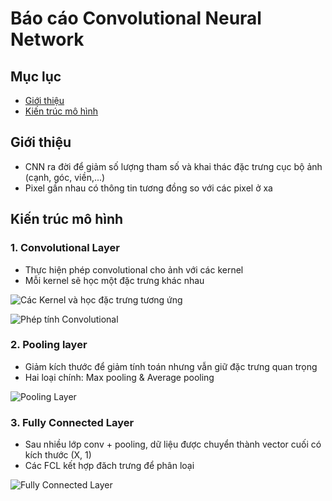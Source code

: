 # Báo cáo Convolutional Neural Network

## Mục lục
- [Giới thiệu](#giới-thiệu)
- [Kiến trúc mô hình](#kiến-trúc-mô-hình)

## Giới thiệu
- CNN ra đời để giảm số lượng tham số và khai thác đặc trưng cục bộ ảnh (cạnh, góc, viền,...)
- Pixel gần nhau có thông tin tương đồng so với các pixel ở xa

## Kiến trúc mô hình 

### 1. Convolutional Layer
- Thực hiện phép convolutional cho ảnh với các kernel 
- Mỗi kernel sẽ học một đặc trưng khác nhau

![Các Kernel và học đặc trưng tương ứng](CNN/Photos/Kernel.png)

![Phép tính Convolutional](CNN/Photos/Phep-tinh-Convolutional.png)

### 2. Pooling layer
- Giảm kích thước để giảm tính toán nhưng vẫn giữ đặc trưng quan trọng
- Hai loại chính: Max pooling & Average pooling

![Pooling Layer](CNN/Photos/Pooling-Layer.png)


### 3. Fully Connected Layer
- Sau nhiều lớp conv + pooling, dữ liệu được chuyển thành vector cuối có kích thước (X, 1)
- Các FCL kết hợp đăch trưng để phân loại

![Fully Connected Layer](CNN/Photos/FLC.png)



